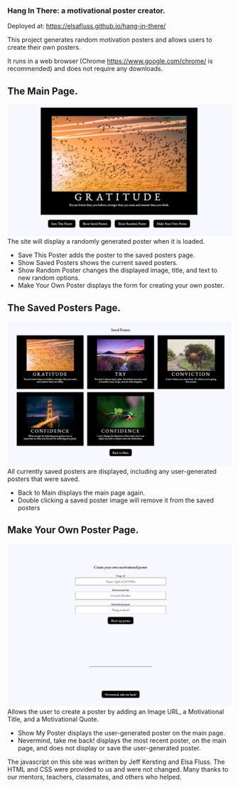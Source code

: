 ### Hang In There: a motivational poster creator. 

Deployed at:
https://elsafluss.github.io/hang-in-there/

This project generates random motivation posters and allows users to create their own posters.

It runs in a web browser (Chrome https://www.google.com/chrome/ is recommended) and does not require any downloads.
  
## The Main Page. 
![Main Page](https://github.com/elsafluss/hang-in-there/blob/main/readme-imgs/main-page.png?raw=true)
The site will display a randomly generated poster when it is loaded.
<ul>
  <li>Save This Poster adds the poster to the saved posters page.</li>
  <li>Show Saved Posters shows the current saved posters.</li>
  <li>Show Random Poster changes the displayed image, title, and text to new random options.</li>
  <li>Make Your Own Poster displays the form for creating your own poster.</li>
</ul>
  
## The Saved Posters Page. 
![Saved Posters](https://github.com/elsafluss/hang-in-there/blob/main/readme-imgs/saved-posters.png?raw=true)
All currently saved posters are displayed, including any user-generated posters that were saved.
<ul>
  <li>Back to Main displays the main page again.</li>
  <li>Double clicking a saved poster image will remove it from the saved posters</li>
</ul>
  
## Make Your Own Poster Page. 
  
![Poster Form](https://github.com/elsafluss/hang-in-there/blob/main/readme-imgs/poster-form.png?raw=true)
Allows the user to create a poster by adding an Image URL, a Motivational Title, and a Motivational Quote.
<ul>
  <li>Show My Poster displays the user-generated poster on the main page.</li>
  <li>Nevermind, take me back! displays the most recent poster, on the main page, and does not display or save the user-generated poster.</li>
</ul>

The javascript on this site was written by Jeff Kersting and Elsa Fluss. The HTML and CSS were provided to us and were not changed. Many thanks to our mentors, teachers, classmates, and others who helped.
